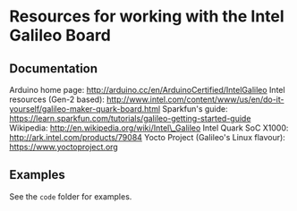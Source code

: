 Resources for working with the Intel Galileo Board
==================================================

## Documentation

Arduino home page: http://arduino.cc/en/ArduinoCertified/IntelGalileo
Intel resources (Gen-2 based): http://www.intel.com/content/www/us/en/do-it-yourself/galileo-maker-quark-board.html
Sparkfun's guide: https://learn.sparkfun.com/tutorials/galileo-getting-started-guide
Wikipedia: http://en.wikipedia.org/wiki/Intel\_Galileo
Intel Quark SoC X1000: http://ark.intel.com/products/79084
Yocto Project (Galileo's Linux flavour): https://www.yoctoproject.org


## Examples

See the `code` folder for examples.
